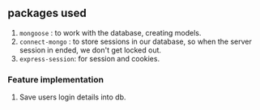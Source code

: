 ## packages used

1. `mongoose` : to work with the database, creating models.
2. `connect-mongo` : to store sessions in our database, so when the server session in ended, we don't get locked out.
3. `express-session`: for session and cookies.

### Feature implementation

1. Save users login details into db.
